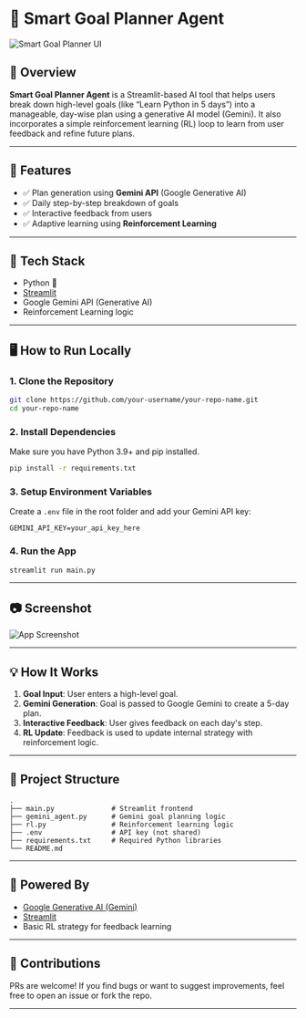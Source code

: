
# 🧠 Smart Goal Planner Agent

![Smart Goal Planner UI](https://drive.google.com/uc?id=1RbukWVk35SrV8EE-fkJi2FYPjRR4dPvM)

## 📌 Overview

**Smart Goal Planner Agent** is a Streamlit-based AI tool that helps users break down high-level goals (like “Learn Python in 5 days”) into a manageable, day-wise plan using a generative AI model (Gemini). It also incorporates a simple reinforcement learning (RL) loop to learn from user feedback and refine future plans.

---

## 🚀 Features

- ✅ Plan generation using **Gemini API** (Google Generative AI)
- ✅ Daily step-by-step breakdown of goals
- ✅ Interactive feedback from users
- ✅ Adaptive learning using **Reinforcement Learning**

---

## 🔧 Tech Stack

- Python 🐍
- [Streamlit](https://streamlit.io/)
- Google Gemini API (Generative AI)
- Reinforcement Learning logic

---

## 🖥️ How to Run Locally

### 1. Clone the Repository

```bash
git clone https://github.com/your-username/your-repo-name.git
cd your-repo-name
```

### 2. Install Dependencies

Make sure you have Python 3.9+ and pip installed.

```bash
pip install -r requirements.txt
```

### 3. Setup Environment Variables

Create a `.env` file in the root folder and add your Gemini API key:

```env
GEMINI_API_KEY=your_api_key_here
```

### 4. Run the App

```bash
streamlit run main.py
```

---

## 📷 Screenshot

![App Screenshot](https://drive.google.com/uc?id=18y6cHjlIXN3CLOXU0KHbfncDohuW0AKz)

---

## 💡 How It Works

1. **Goal Input**: User enters a high-level goal.
2. **Gemini Generation**: Goal is passed to Google Gemini to create a 5-day plan.
3. **Interactive Feedback**: User gives feedback on each day's step.
4. **RL Update**: Feedback is used to update internal strategy with reinforcement logic.

---

## 📁 Project Structure

```
.
├── main.py              # Streamlit frontend
├── gemini_agent.py      # Gemini goal planning logic
├── rl.py                # Reinforcement learning logic
├── .env                 # API key (not shared)
├── requirements.txt     # Required Python libraries
└── README.md
```

---

## 🧠 Powered By

- [Google Generative AI (Gemini)](https://ai.google.dev/)
- [Streamlit](https://streamlit.io/)
- Basic RL strategy for feedback learning

---

## 🙌 Contributions

PRs are welcome! If you find bugs or want to suggest improvements, feel free to open an issue or fork the repo.

---

